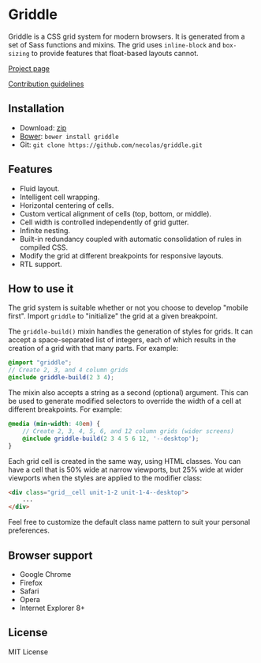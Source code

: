 # Griddle

Griddle is a CSS grid system for modern browsers. It is generated from a set of
Sass functions and mixins. The grid uses `inline-block` and `box-sizing` to
provide features that float-based layouts cannot.

[Project page](http://necolas.github.com/griddle/)

[Contribution guidelines](https://github.com/necolas/issue-guidelines)

## Installation

* Download: [zip](https://github.com/necolas/griddle/zipball/master)
* [Bower](https://github.com/twitter/bower/): `bower install griddle`
* Git: `git clone https://github.com/necolas/griddle.git`

## Features

* Fluid layout.
* Intelligent cell wrapping.
* Horizontal centering of cells.
* Custom vertical alignment of cells (top, bottom, or middle).
* Cell width is controlled independently of grid gutter.
* Infinite nesting.
* Built-in redundancy coupled with automatic consolidation of rules in compiled
  CSS.
* Modify the grid at different breakpoints for responsive layouts.
* RTL support.

## How to use it

The grid system is suitable whether or not you choose to develop "mobile
first". Import `griddle` to "initialize" the grid at a given breakpoint.

The `griddle-build()` mixin handles the generation of styles for grids. It can
accept a space-separated list of integers, each of which results in the
creation of a grid with that many parts. For example:

```scss
@import "griddle";
// Create 2, 3, and 4 column grids
@include griddle-build(2 3 4);
```

The mixin also accepts a string as a second (optional) argument. This can be
used to generate modified selectors to override the width of a cell at
different breakpoints. For example:

```scss
@media (min-width: 40em) {
    // Create 2, 3, 4, 5, 6, and 12 column grids (wider screens)
    @include griddle-build(2 3 4 5 6 12, '--desktop');
}
```

Each grid cell is created in the same way, using HTML classes. You can have a
cell that is 50% wide at narrow viewports, but 25% wide at wider viewports when
the styles are applied to the modifier class:

```html
<div class="grid__cell unit-1-2 unit-1-4--desktop">
    ...
</div>
```

Feel free to customize the default class name pattern to suit your personal
preferences.

## Browser support

* Google Chrome
* Firefox
* Safari
* Opera
* Internet Explorer 8+

## License

MIT License
